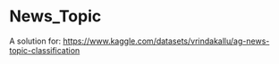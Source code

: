 # News_Topic
A solution for: https://www.kaggle.com/datasets/vrindakallu/ag-news-topic-classification
